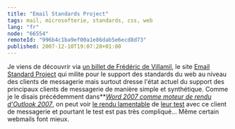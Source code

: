 ```yaml
---
title: "Email Standards Project"
tags: mail, microsofterie, standards, css, web
lang: "fr"
node: "66554"
remoteId: "996b4c1ba9ef00a1e86dab5e6ecd8d73"
published: 2007-12-10T19:07:28+01:00
---
```


Je viens de découvrir via [un billet de Frédéric de Villamil](http://fredericdevillamil.com/liens-en-vrac-%E2%80%93-decembre-2007), le site [Email Standard Project](http://www.email-standards.org/) qui milite pour le support des standards du web au niveau des clients de messagerie mais surtout dresse l'état actuel du support des principaux clients de messagerie de manière simple et synthétique. Comme je le disais précédemment dans**[*Word 2007 comme moteur de rendu d'Outlook 2007*](/post/le-moteur-de-rendu-d-outlook-2007-c-est-word-2007), on peut voir [le rendu lamentable](http://www.email-standards.org/clients/microsoft-outlook-2007/screenshot/) de [leur test](http://www.email-standards.org/acid-test/) avec ce client de messagerie et pourtant le test est pas très compliqué... Même certain webmails font mieux.

